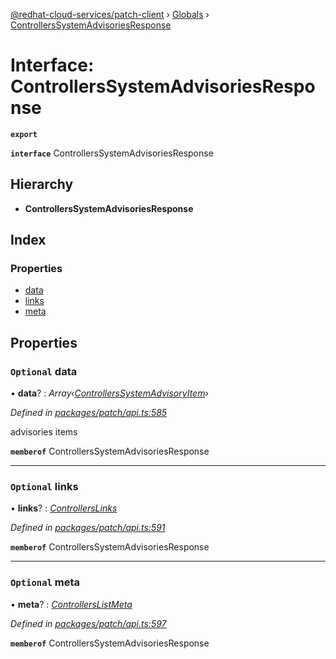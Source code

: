 [@redhat-cloud-services/patch-client](../README.md) › [Globals](../globals.md) › [ControllersSystemAdvisoriesResponse](controllerssystemadvisoriesresponse.md)

# Interface: ControllersSystemAdvisoriesResponse

**`export`** 

**`interface`** ControllersSystemAdvisoriesResponse

## Hierarchy

* **ControllersSystemAdvisoriesResponse**

## Index

### Properties

* [data](controllerssystemadvisoriesresponse.md#optional-data)
* [links](controllerssystemadvisoriesresponse.md#optional-links)
* [meta](controllerssystemadvisoriesresponse.md#optional-meta)

## Properties

### `Optional` data

• **data**? : *Array‹[ControllersSystemAdvisoryItem](controllerssystemadvisoryitem.md)›*

*Defined in [packages/patch/api.ts:585](https://github.com/RedHatInsights/javascript-clients/blob/c26bffd/packages/patch/api.ts#L585)*

advisories items

**`memberof`** ControllersSystemAdvisoriesResponse

___

### `Optional` links

• **links**? : *[ControllersLinks](controllerslinks.md)*

*Defined in [packages/patch/api.ts:591](https://github.com/RedHatInsights/javascript-clients/blob/c26bffd/packages/patch/api.ts#L591)*

**`memberof`** ControllersSystemAdvisoriesResponse

___

### `Optional` meta

• **meta**? : *[ControllersListMeta](controllerslistmeta.md)*

*Defined in [packages/patch/api.ts:597](https://github.com/RedHatInsights/javascript-clients/blob/c26bffd/packages/patch/api.ts#L597)*

**`memberof`** ControllersSystemAdvisoriesResponse
